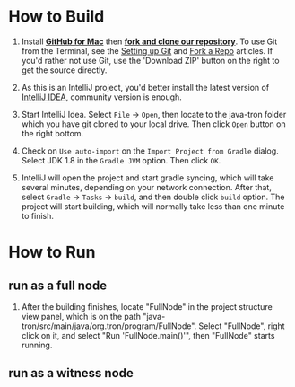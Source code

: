 # How to Build
1. Install **[GitHub for Mac](https://mac.github.com/)** then **[fork and clone our repository](https://guides.github.com/activities/forking/)**. 
   To use Git from the Terminal, see the [Setting up Git](https://help.github.com/articles/set-up-git/) and [Fork a Repo](https://help.github.com/articles/fork-a-repo/) articles.
   If you'd rather not use Git, use the 'Download ZIP' button on the right to get the source directly.

1. As this is an IntelliJ project, you'd better install the latest version of [IntelliJ IDEA](https://www.jetbrains.com/idea/), community version is enough.

1. Start IntelliJ Idea. Select `File` -> `Open`, then locate to the java-tron folder which you have git cloned to your local drive. Then click `Open` button on the right bottom.

1. Check on `Use auto-import` on the `Import Project from Gradle` dialog. Select JDK 1.8 in the `Gradle JVM` option. Then click `OK`.

1. IntelliJ will open the project and start gradle syncing, which will take several minutes, depending on your network connection. After that, select `Gradle` -> `Tasks` -> `build`, and then double click `build` option.  The project will start building, which will normally take less than one minute to finish.

# How to Run
## run as a full node
1. After the building finishes, locate "FullNode" in the project structure view panel, which is on the path "java-tron/src/main/java/org.tron/program/FullNode". Select "FullNode", right click on it, and select "Run 'FullNode.main()'", then "FullNode" starts running.

## run as a witness node
